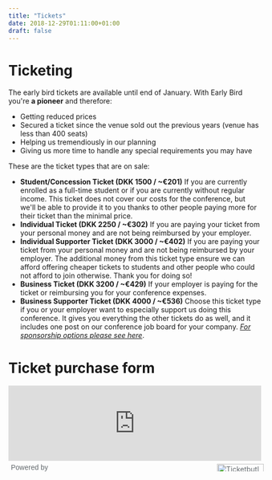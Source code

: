 ```yaml
---
title: "Tickets"
date: 2018-12-29T01:11:00+01:00
draft: false
---
```


# Ticketing

The early bird tickets are available until end of January. With Early Bird you're <strong>a pioneer</strong> and therefore:

* Getting reduced prices
* Secured a ticket since the venue sold out the previous years (venue has less than 400 seats)
* Helping us tremendiously in our planning
* Giving us more time to handle any special requirements you may have


These are the ticket types that are on sale:

* <strong>Student/Concession Ticket (DKK 1500 / ~€201)</strong>
If you are currently enrolled as a full-time student or if you are currently without regular income. This ticket does not cover our costs for the conference, but we'll be able to provide it to you thanks to other people paying more for their ticket than the minimal price.
* <strong>Individual Ticket (DKK 2250 / ~€302)</strong>
If you are paying your ticket from your personal money and are not being reimbursed by your employer. 
* <strong>Individual Supporter Ticket (DKK 3000 / ~€402)</strong>
If you are paying your ticket from your personal money and are not being reimbursed by your employer.
The additional money from this ticket type ensure we can afford offering cheaper tickets to students and other people who could not afford to join otherwise. Thank you for doing so!
* <strong>Business Ticket (DKK 3200 / ~€429)</strong>
If your employer is paying for the ticket or reimbursing you for your conference expenses.
* <strong>Business Supporter Ticket (DKK 4000 / ~€536)</strong>
Choose this ticket type if you or your employer want to especially support us doing this conference. It gives you everything the other tickets do as well, and it includes one post on our conference job board for your company. 
<i>[For sponsorship options please see here](https://2019.djangocon.eu/sponsors/)</i>.

# Ticket purchase form

<div style="width:100%;max-width:610px;margin:0 auto"><iframe class="ticketbutler-iframe" src="https://djangocon.ticketbutler.io/en/e/2019/iframe/" style="display:block;width:100%;border:0" scrolling="no"></iframe><div style="display:flex;align-items:center"><span style="margin:5px 0;font-size:14px;color:#63696d;width:100%;font-family:Helvetica, sans-serif;padding-left:5px">Powered by</span><a href="//ticketbutler.io" target="_blank" rel="noopener noreferrer"><img style="margin:5px;font-size:14px;color:#63696d;width:100%;max-height:15px;max-width:160px" src="https://djangocon.ticketbutler.io/static/img/ticketbutler_logo.png" alt="Ticketbutler"/></a></div><script type="text/javascript" src="https://djangocon.ticketbutler.io/static/js/lib/embed.min.js"></script><script type="text/javascript">iFrameResize(
              {heightCalculationMethod: 'lowestElement'},
              ".ticketbutler-iframe"
            )</script></div>


